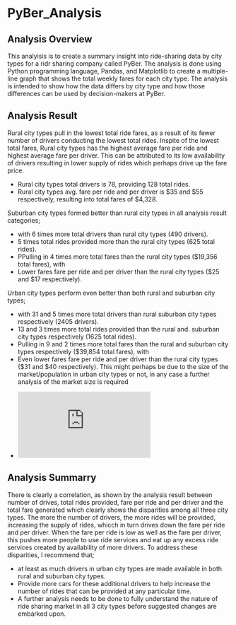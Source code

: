 # PyBer_Analysis

## Analysis Overview
This analyisis is to create a summary insight into ride-sharing data by city types for a ridr sharing company called PyBer. The analysis is done using Python programming language, Pandas, and Matplotlib to create a multiple-line graph that shows the total weekly fares for each city type. 
The analysis is intended to show how the data differs by city type and how those differences can be used by decision-makers at PyBer.

## Analysis Result
Rural city types pull in the lowest total ride fares, as a result of its fewer number of drivers conducting the lowest total rides. Inspite of the lowest total fares, Rural city types has the highest average fare per ride and highest average fare per driver. This can be attributed to its low availability of drivers resulting in lower supply of rides which perhaps drive up the fare price.
  * Rural city types total drivers is 78, providing 128 total rides. 
  * Rural city types avg. fare per ride and per driver is $35 and $55 respectively, resulting into total fares of $4,328.

Suburban city types formed better than rural city types in all analysis result categories;
  * with 6 times more total drivers than rural city types (490 drivers).
  * 5 times total rides provided more than the rural city types  (625 total rides).
  * PPulling in 4 times more total fares than the rural city types ($19,356 total fares), with
  * Lower fares fare per ride and per driver than the rural city types ($25 and $17 respectively).

Urban city types perform even better than both rural and suburban city types;
  * with 31 and 5 times more total drivers than rural suburban city types respectively (2405 drivers).
  * 13 and 3 times more total rides provided than the rural and. suburban city types respectively (1625 total rides).
  * Pulling in 9 and 2 times more total fares than the rural and suburban city types respectively ($39,854 total fares), with
  * Even lower fares fare per ride and per driver than the rural city types ($31 and $40 respectively).
This might perhaps be due to the size of the market/population in urban city types or not, in any case a further analysis of the market size is required

- ![Election_Analysis_Results](https://github.com/Omodayo/Election_Analysis/blob/main/analysis/election_analysis.txt)

## Analysis Summarry
There is clearly a correlation, as shown by the analysis result between number of drives, total rides provided, fare per ride and per driver and the total fare generated which clearly shows the disparities among all three city types.
The more the number of drivers, the more rides will be provided, increasing the supply of rides, whicch in turn drives down the fare per ride and per driver. When the fare per ride is low as well as the fare per driver, this pushes more people to use ride services and eat up any excess ride services created by availability of more drivers. 
To address these disparities, I recommend that;
  * at least as much drivers in urban city types are made available in both rural and suburban city types.
  * Provide more cars for these additional drivers to help increase the number of rides that can be provided at any particular time.
  * A further analysis needs to be done to fully understand the nature of ride sharing market in all 3 city types before suggested changes are embarked upon.
